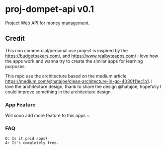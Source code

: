 # proj-dompet-api v0.1
Project Web API for money management.

## Credit

This non commercial/personal use project is inspired by the https://budgetbakers.com/, and https://www.realbyteapps.com/ 
I love how the apps work and wanna try to create the similar apps for learning purposes. 

This repo use the architecture based on the medium article: https://medium.com/@hatajoe/clean-architecture-in-go-4030f11ec1b1. 
I love the architecture design, thank to share the design @hatajoe, hopefully I could improve something in the architecture design.

### App Feature

Will soon add more feature to this apps ~

### FAQ

```
Q: Is it paid apps?
A: It's completely free.
```
